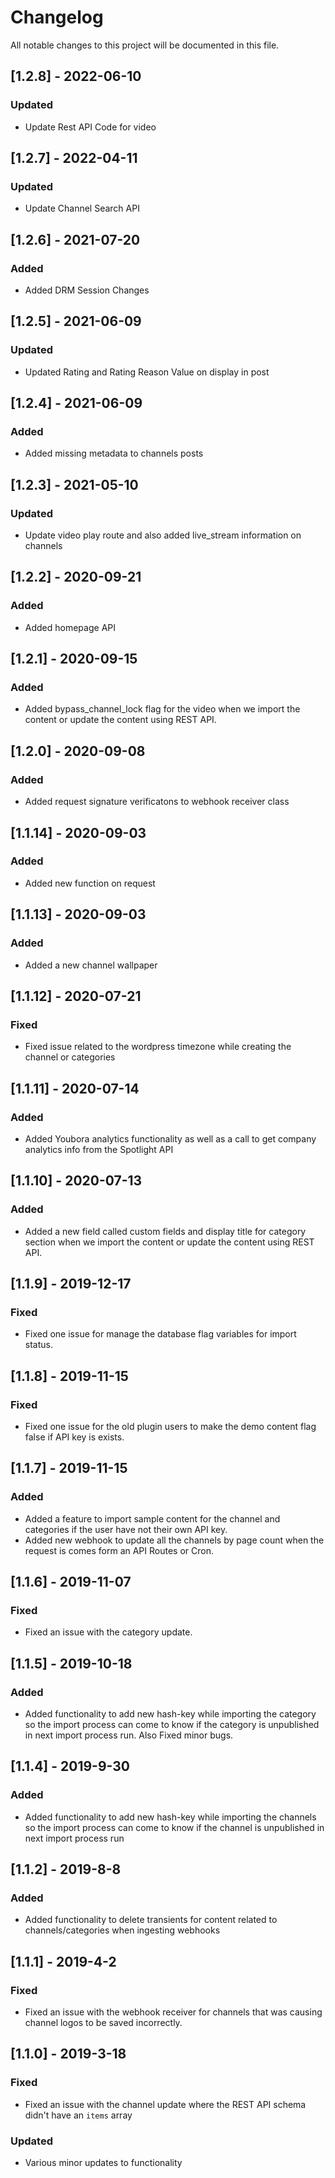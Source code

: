# Changelog
All notable changes to this project will be documented in this file.

## [1.2.8] - 2022-06-10

### Updated
- Update Rest API Code for video

## [1.2.7] - 2022-04-11

### Updated
- Update Channel Search API

## [1.2.6] - 2021-07-20

### Added
- Added DRM Session Changes

## [1.2.5] - 2021-06-09

### Updated
- Updated Rating and Rating Reason Value on display in post

## [1.2.4] - 2021-06-09

### Added
- Added missing metadata to channels posts

## [1.2.3] - 2021-05-10

### Updated
- Update video play route and also added live_stream information on channels

## [1.2.2] - 2020-09-21

### Added
- Added homepage API

## [1.2.1] - 2020-09-15

### Added
- Added bypass_channel_lock flag for the video when we import the content or update the content using REST API.

## [1.2.0] - 2020-09-08

### Added
- Added request signature verificatons to webhook receiver class

## [1.1.14] - 2020-09-03

### Added
- Added new function on request

## [1.1.13] - 2020-09-03

### Added
- Added a new channel wallpaper

## [1.1.12] - 2020-07-21

### Fixed
- Fixed issue related to the wordpress timezone while creating the channel or categories

## [1.1.11] - 2020-07-14

### Added
- Added Youbora analytics functionality as well as a call to get company analytics info from the Spotlight API

## [1.1.10] - 2020-07-13

### Added
- Added a new field called custom fields and display title for category section when we import the content or update the content using REST API.

## [1.1.9] - 2019-12-17

### Fixed
- Fixed one issue for manage the database flag variables for import status.

## [1.1.8] - 2019-11-15

### Fixed
- Fixed one issue for the old plugin users to make the demo content flag false if API key is exists.

## [1.1.7] - 2019-11-15

### Added
- Added a feature to import sample content for the channel and categories if the user have not their own API key.
- Added new webhook to update all the channels by page count when the request is comes form an API Routes or Cron.

## [1.1.6] - 2019-11-07

### Fixed
- Fixed an issue with the category update.

## [1.1.5] - 2019-10-18

### Added
- Added functionality to add new hash-key while importing the category so the import process can come to know if the category is unpublished in next import process run. Also Fixed minor bugs.

## [1.1.4] - 2019-9-30

### Added
- Added functionality to add new hash-key while importing the channels so the import process can come to know if the channel is unpublished in next import process run

## [1.1.2] - 2019-8-8

### Added
- Added functionality to delete transients for content related to channels/categories when ingesting webhooks

## [1.1.1] - 2019-4-2

### Fixed
- Fixed an issue with the webhook receiver for channels that was causing channel logos to be saved incorrectly.

## [1.1.0] - 2019-3-18

### Fixed
- Fixed an issue with the channel update where the REST API schema didn't have an `items` array

### Updated
- Various minor updates to functionality
